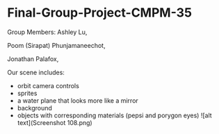 # Final-Group-Project-CMPM-35

Group Members: 
Ashley Lu,

Poom (Sirapat) Phunjamaneechot,

Jonathan Palafox,

Our scene includes:
* orbit camera controls
* sprites
* a water plane that looks more like a mirror
* background
* objects with corresponding materials (pepsi and porygon eyes)
![alt text](Screenshot 108.png)
